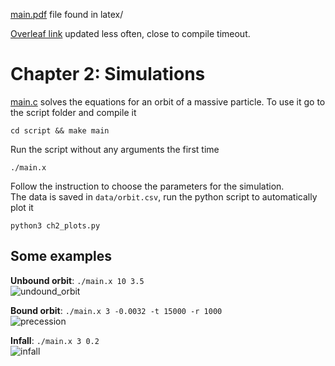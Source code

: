 [main.pdf](latex/main.pdf) file found in latex/

[Overleaf link](https://www.overleaf.com/read/mgwqrhrwhphc#dfb5b3) updated less often, close to compile timeout.

# Chapter 2: Simulations
[main.c](script/src/main.c) solves the equations for an orbit of a massive particle. To use it go to the script
folder and compile it
```
cd script && make main
```
Run the script without any arguments the first time
```
./main.x
```
Follow the instruction to choose the parameters for the simulation. \
The data is saved in ```data/orbit.csv```, run the python script to automatically plot it
```
python3 ch2_plots.py
```

## Some examples
**Unbound orbit**: ```./main.x 10 3.5``` \
![undound_orbit](https://github.com/user-attachments/assets/9c4519c2-1a2c-466a-96ca-5604836b8fd1)


**Bound orbit**: ```./main.x 3 -0.0032 -t 15000 -r 1000``` \
![precession](https://github.com/user-attachments/assets/c073ee3b-7f62-4403-bc6b-6c6e93f49365)


**Infall**: ```./main.x 3 0.2``` \
![infall](https://github.com/user-attachments/assets/2708764d-bca2-4a54-94aa-73bf0f893f0e)

